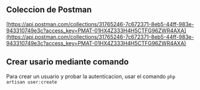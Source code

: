 ## Coleccion de Postman

[https://api.postman.com/collections/31765246-7c672371-8eb5-44ff-983e-943310749e3c?access_key=PMAT-01HX4Z333H4H5CTFG96ZWR4AXA](https://api.postman.com/collections/31765246-7c672371-8eb5-44ff-983e-943310749e3c?access_key=PMAT-01HX4Z333H4H5CTFG96ZWR4AXA)

## Crear usario mediante comando

Para crear un usuario y probar la autenticacion, usar el comando `php artisan user:create`
